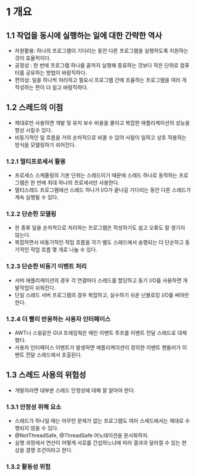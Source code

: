 # 1 개요
## 1.1 작업을 동시에 실행하는 일에 대한 간략한 역사 
- 자원활용: 하나의 프로그램이 기다리는 동안 다른 프로그램을 실행하도록 지원하는 것이 효율적이다.
- 공정성 : 한 번에 프로그램 하나를 끝까지 실행해 종료하는 것보다 작은 단위로 컴퓨터를 공유하는 방법이 바람직하다.
- 편의성: 일을 하나씩 처리하고 필요시 프로그램 간에 조율하는 프로그램을 여러 개 작성하는 편이 더 쉽고 바람직하다.

## 1.2 스레드의 이점
- 제대로만 사용하면 개발 및 유지 보수 비용을 줄이고 복잡한 애플리케이션의 성능을 향상 시킬수 있다. 
- 비동기적인 일 흐름을 거의 순차적으로 바꿀 수 있어 사람이 일하고 상호 작용하는 방식을 모델링하기 쉬어진다. 

### 1.2.1 멀티프로세서 활용
- 프로세스 스케줄링의 기본 단위는 스레드이기 때문에 스레드 하나로 동작하는 프로그램은 한 번에 최대 하나의 프로세서만 사용한다.
- 멀티스레드 프로그램에선 스레드 하나가 I/O가 끝나길 기다리는 동안 다른 스레드가 계속 실행될 수 있다.

### 1.2.2 단순한 모델링 
- 한 종류 일을 순차적으로 처리하는 프로그램은 작성하기도 쉽고 오류도 잘 생기지 않는다.
- 복잡하면서 비동기적인 작업 흐름을 각기 별도 스레드에서 숭행되는 더 단순하고 동기적인 작업 흐름 몇 개로 나눌 수 있다.

### 1.2.3 단순한 비동기 이벤트 처리 
- 서버 애플리케이션의 경우 각 연결마다 스레드를 할당하고 동기 I/O를 사용하면 개발작업이 쉬워진다.
- 단일 스레드 서버 프로그램의 경우 복잡하고, 실수하기 쉬운 넌블로킹 I/O를 써야만 한다.

### 1.2.4 더 빨리 반응하는 사용자 인터페이스 
- AWT나 스윙같은 GUI 프레임웍은 메인 이벤트 루프를 이벤트 전달 스레드로 대체했다. 
- 사용자 인터페이스 이벤트가 발생하면 애플리케이션이 정의한 이벤트 핸들러가 이벤트 전달 스레드에서 호출된다.

## 1.3 스레드 사용의 위험성
- 개발자라면 대부분 스레드 안정성에 대해 잘 알아야 한다.

### 1.3.1 안정성 위해 요소 
- 스레드가 하나일 때는 아무런 문제가 없는 프로그램도 여러 스세드에서는 제대로 수행되지 않을 수 있다. 
- @NotThreadSafe, @ThreadSafe 어노테이션을 문서화하자.
- 실행 과정에서 연산이 어떻게 서로를 간섭하느냐에 따라 결과과 달라질 수 있는 현상을 경쟁 조건이라고 한다.

### 1.3.2 활동성 위험

